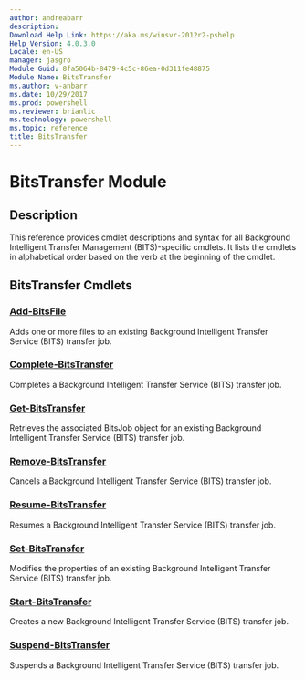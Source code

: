 ```yaml
---
author: andreabarr
description: 
Download Help Link: https://aka.ms/winsvr-2012r2-pshelp
Help Version: 4.0.3.0
Locale: en-US
manager: jasgro
Module Guid: 8fa5064b-8479-4c5c-86ea-0d311fe48875
Module Name: BitsTransfer
ms.author: v-anbarr
ms.date: 10/29/2017
ms.prod: powershell
ms.reviewer: brianlic
ms.technology: powershell
ms.topic: reference
title: BitsTransfer
---
```


# BitsTransfer Module
## Description
This reference provides cmdlet descriptions and syntax for all Background Intelligent Transfer Management (BITS)-specific cmdlets. It lists the cmdlets in alphabetical order based on the verb at the beginning of the cmdlet.

## BitsTransfer Cmdlets
### [Add-BitsFile](./Add-BitsFile.md)
Adds one or more files to an existing Background Intelligent Transfer Service (BITS) transfer job.

### [Complete-BitsTransfer](./Complete-BitsTransfer.md)
Completes a Background Intelligent Transfer Service (BITS) transfer job.

### [Get-BitsTransfer](./Get-BitsTransfer.md)
Retrieves the associated BitsJob object for an existing Background Intelligent Transfer Service (BITS) transfer job.

### [Remove-BitsTransfer](./Remove-BitsTransfer.md)
Cancels a Background Intelligent Transfer Service (BITS) transfer job.

### [Resume-BitsTransfer](./Resume-BitsTransfer.md)
Resumes a Background Intelligent Transfer Service (BITS) transfer job.

### [Set-BitsTransfer](./Set-BitsTransfer.md)
Modifies the properties of an existing Background Intelligent Transfer Service (BITS) transfer job.

### [Start-BitsTransfer](./Start-BitsTransfer.md)
Creates a new Background Intelligent Transfer Service (BITS) transfer job.

### [Suspend-BitsTransfer](./Suspend-BitsTransfer.md)
Suspends a Background Intelligent Transfer Service (BITS) transfer job.

